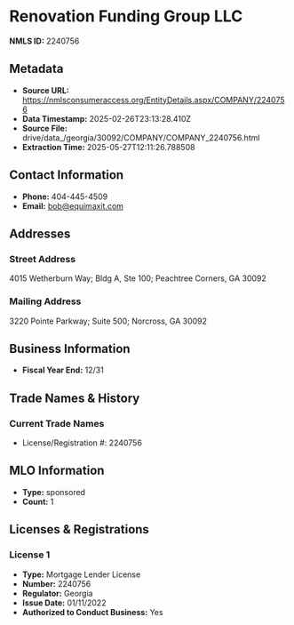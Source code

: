 # Renovation Funding Group LLC

**NMLS ID:** 2240756

## Metadata
- **Source URL:** https://nmlsconsumeraccess.org/EntityDetails.aspx/COMPANY/2240756
- **Data Timestamp:** 2025-02-26T23:13:28.410Z
- **Source File:** drive/data_/georgia/30092/COMPANY/COMPANY_2240756.html
- **Extraction Time:** 2025-05-27T12:11:26.788508

## Contact Information
- **Phone:** 404-445-4509
- **Email:** bob@equimaxit.com

## Addresses
### Street Address
4015 Wetherburn Way; Bldg A, Ste 100; Peachtree Corners, GA 30092

### Mailing Address
3220 Pointe Parkway; Suite 500; Norcross, GA 30092

## Business Information
- **Fiscal Year End:** 12/31

## Trade Names & History
### Current Trade Names
- License/Registration #: 2240756

## MLO Information
- **Type:** sponsored
- **Count:** 1

## Licenses & Registrations

### License 1
- **Type:** Mortgage Lender License
- **Number:** 2240756
- **Regulator:** Georgia
- **Issue Date:** 01/11/2022
- **Authorized to Conduct Business:** Yes
